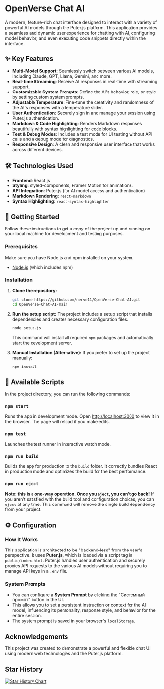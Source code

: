 # OpenVerse Chat AI

A modern, feature-rich chat interface designed to interact with a variety of powerful AI models through the Puter.js platform. This application provides a seamless and dynamic user experience for chatting with AI, configuring model behavior, and even executing code snippets directly within the interface.

## ✨ Key Features

- **Multi-Model Support**: Seamlessly switch between various AI models, including Claude, GPT, Llama, Gemini, and more.
- **Real-time Streaming**: Receive AI responses in real-time with streaming support.
- **Customizable System Prompts**: Define the AI's behavior, role, or style by setting custom system prompts.
- **Adjustable Temperature**: Fine-tune the creativity and randomness of the AI's responses with a temperature slider.
- **User Authentication**: Securely sign in and manage your session using Puter.js authentication.
- **Markdown & Code Highlighting**: Renders Markdown responses beautifully with syntax highlighting for code blocks.
- **Test & Debug Modes**: Includes a test mode for UI testing without API calls and a debug mode for diagnostics.
- **Responsive Design**: A clean and responsive user interface that works across different devices.

## 🛠️ Technologies Used

- **Frontend**: React.js
- **Styling**: styled-components, Framer Motion for animations.
- **API Integration**: Puter.js (for AI model access and authentication)
- **Markdown Rendering**: `react-markdown`
- **Syntax Highlighting**: `react-syntax-highlighter`

## 🚀 Getting Started

Follow these instructions to get a copy of the project up and running on your local machine for development and testing purposes.

### Prerequisites

Make sure you have Node.js and npm installed on your system.
- [Node.js](https://nodejs.org/) (which includes npm)

### Installation

1.  **Clone the repository:**
    ```bash
    git clone https://github.com/nerve11/OpenVerse-Chat-AI.git
    cd OpenVerse-Chat-AI-main
    ```

2.  **Run the setup script:**
    The project includes a setup script that installs dependencies and creates necessary configuration files.
    ```bash
    node setup.js
    ```
    This command will install all required `npm` packages and automatically start the development server.

3.  **Manual Installation (Alternative):**
    If you prefer to set up the project manually:
    ```bash
    npm install
    ```

## 📜 Available Scripts

In the project directory, you can run the following commands:

### `npm start`

Runs the app in development mode.
Open [http://localhost:3000](http://localhost:3000) to view it in the browser. The page will reload if you make edits.

### `npm test`

Launches the test runner in interactive watch mode.

### `npm run build`

Builds the app for production to the `build` folder. It correctly bundles React in production mode and optimizes the build for the best performance.

### `npm run eject`

**Note: this is a one-way operation. Once you `eject`, you can’t go back!**
If you aren’t satisfied with the build tool and configuration choices, you can `eject` at any time. This command will remove the single build dependency from your project.

## ⚙️ Configuration

### How It Works

This application is architected to be "backend-less" from the user's perspective. It uses **Puter.js**, which is loaded via a script tag in `public/index.html`. Puter.js handles user authentication and securely proxies API requests to the various AI models without requiring you to manage API keys in a `.env` file.

### System Prompts

- You can configure a **System Prompt** by clicking the "Системный промпт" button in the UI.
- This allows you to set a persistent instruction or context for the AI model, influencing its personality, response style, and behavior for the entire session.
- The system prompt is saved in your browser's `localStorage`.

## Acknowledgements
This project was created to demonstrate a powerful and flexible chat UI using modern web technologies and the Puter.js platform.

## Star History
[![Star History Chart](https://api.star-history.com/svg?repos=nerve11/OpenVerse-Chat-AI&type=Date)](https://star-history.com/#nerve11/OpenVerse-Chat-AI&Date)

